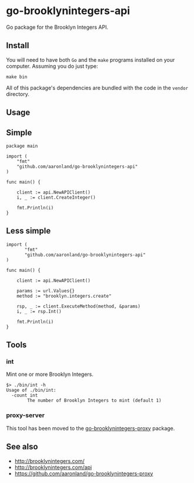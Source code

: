 # go-brooklynintegers-api

Go package for the Brooklyn Integers API.

## Install

You will need to have both `Go` and the `make` programs installed on your computer. Assuming you do just type:

```
make bin
```

All of this package's dependencies are bundled with the code in the `vendor` directory.

## Usage

## Simple

```
package main

import (
	"fmt"
	"github.com/aaronland/go-brooklynintegers-api"
)

func main() {

	client := api.NewAPIClient()
	i, _ := client.CreateInteger()

	fmt.Println(i)
}
```

## Less simple

```
import (
       "fmt"
       "github.com/aaronland/go-brooklynintegers-api"
)

func main() {

	client := api.NewAPIClient()

	params := url.Values{}
	method := "brooklyn.integers.create"

	rsp, _ := client.ExecuteMethod(method, &params)
	i, _ := rsp.Int()

	fmt.Println(i)
}
```

## Tools

### int

Mint one or more Brooklyn Integers.

```
$> ./bin/int -h
Usage of ./bin/int:
  -count int
    	The number of Brooklyn Integers to mint (default 1)
```

### proxy-server

This tool has been moved to the [go-brooklynintegers-proxy](https://github.com/aaronland/go-brooklynintegers-proxy#proxy-server) package.

## See also

* http://brooklynintegers.com/
* http://brooklynintegers.com/api
* https://github.com/aaronland/go-brooklynintegers-proxy
